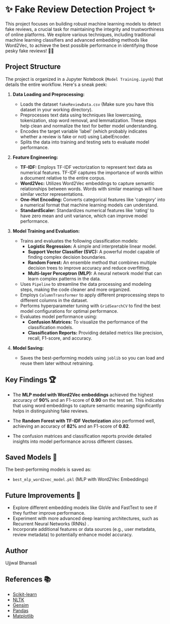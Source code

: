 # ✨ Fake Review Detection Project ✨

This project focuses on building robust machine learning models to detect fake reviews, a crucial task for maintaining the integrity and trustworthiness of online platforms. We explore various techniques, including traditional machine learning classifiers and advanced embedding methods like Word2Vec, to achieve the best possible performance in identifying those pesky fake reviews! 🕵️‍♀️

## Project Structure

The project is organized in a Jupyter Notebook (`Model Training.ipynb`) that details the entire workflow. Here's a sneak peek:

1. **Data Loading and Preprocessing:**
    *   Loads the dataset `fakeReviewData.csv` (Make sure you have this dataset in your working directory).
    *   Preprocesses text data using techniques like lowercasing, tokenization, stop word removal, and lemmatization. These steps help clean and normalize the text for better model understanding.
    *   Encodes the target variable 'label' (which probably indicates whether a review is fake or not) using LabelEncoder.
    *   Splits the data into training and testing sets to evaluate model performance.

2. **Feature Engineering:**
    *   **TF-IDF:** Employs TF-IDF vectorization to represent text data as numerical features. TF-IDF captures the importance of words within a document relative to the entire corpus.
    *   **Word2Vec:** Utilizes Word2Vec embeddings to capture semantic relationships between words. Words with similar meanings will have similar vector representations.
    *   **One-Hot Encoding:** Converts categorical features like 'category' into a numerical format that machine learning models can understand.
    *   **StandardScaler:** Standardizes numerical features like 'rating' to have zero mean and unit variance, which can improve model performance.

3. **Model Training and Evaluation:**
    *   Trains and evaluates the following classification models:
        *   **Logistic Regression:** A simple and interpretable linear model.
        *   **Support Vector Classifier (SVC):** A powerful model capable of finding complex decision boundaries.
        *   **Random Forest:** An ensemble method that combines multiple decision trees to improve accuracy and reduce overfitting.
        *   **Multi-layer Perceptron (MLP):** A neural network model that can learn complex patterns in the data.
    *   Uses `Pipeline` to streamline the data processing and modeling steps, making the code cleaner and more organized.
    *   Employs `ColumnTransformer` to apply different preprocessing steps to different columns in the dataset.
    *   Performs hyperparameter tuning with `GridSearchCV` to find the best model configurations for optimal performance.
    *   Evaluates model performance using:
        *   **Confusion Matrices:** To visualize the performance of the classification models.
        *   **Classification Reports:** Providing detailed metrics like precision, recall, F1-score, and accuracy.

4. **Model Saving:**
    *   Saves the best-performing models using `joblib` so you can load and reuse them later without retraining.

## Key Findings 🏆

-   The **MLP model with Word2Vec embeddings** achieved the highest accuracy of **90%** and an F1-score of **0.90** on the test set. This indicates that using word embeddings to capture semantic meaning significantly helps in distinguishing fake reviews.
-   The **Random Forest with TF-IDF Vectorization** also performed well, achieving an accuracy of **82%** and an F1-score of **0.82**.

-   The confusion matrices and classification reports provide detailed insights into model performance across different classes.

## Saved Models 💾

The best-performing models is saved as:


-   `best_mlp_word2vec_model.pkl` (MLP with Word2Vec Embeddings)


## Future Improvements 🚀

-   Explore different embedding models like GloVe and FastText to see if they further improve performance.
-   Experiment with more advanced deep learning architectures, such as Recurrent Neural Networks (RNNs) .
-   Incorporate additional features or data sources (e.g., user metadata, review metadata) to potentially enhance model accuracy.


## Author

Ujjwal Bhansali

## References 📚

*   [Scikit-learn](https://scikit-learn.org/)
*   [NLTK](https://www.nltk.org/)
*   [Gensim](https://radimrehurek.com/gensim/)
*   [Pandas](https://pandas.pydata.org/)
*   [Matplotlib](https://matplotlib.org/)